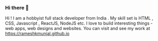 ### Hi there 👋

<!--
**rameshkmunjal/rameshkmunjal** is a ✨ _special_ ✨ repository because its `README.md` (this file) appears on your GitHub profile.

Here are some ideas to get you started:

- 🔭 I’m currently working on ...
- 🌱 I’m currently learning ...
- 👯 I’m looking to collaborate on ...
- 🤔 I’m looking for help with ...
- 💬 Ask me about ...
- 📫 How to reach me: ...
- 😄 Pronouns: ...
- ⚡ Fun fact: ...
-->
Hi ! I am a hobbyist full stack developer from India . My skill set is HTML , CSS, Javascript , ReactJS, NodeJS etc. I love to build interesting things - web apps, web designs and websites. You can visit and see my work at https://rameshkmunjal.github.io
